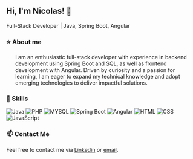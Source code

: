 ## Hi, I'm Nicolas! 👋
Full-Stack Developer | Java, Spring Boot, Angular

### ⭐ About me
<ul>
 I am an enthusiastic full-stack developer with experience in backend development using Spring Boot and SQL, as well as frontend development with Angular. Driven by curiosity and a passion for learning, I am eager to expand my technical knowledge and adopt emerging technologies to deliver impactful solutions.
</ul>

### 🚀 Skills
<div id="badges">
<img src="https://img.shields.io/badge/java-%23ED8B00.svg?style=for-the-badge&logo=openjdk&logoColor=white" alt="Java">
<img src="https://img.shields.io/badge/php-%23777BB4.svg?style=for-the-badge&logo=php&logoColor=white" alt ="PHP">
<img src="https://img.shields.io/badge/mysql-%2300f.svg?style=for-the-badge&logo=mysql&logoColor=white" alt ="MYSQL">
<img src="https://img.shields.io/badge/spring%20boot-%236DB33F.svg?style=for-the-badge&logo=springboot&logoColor=white" alt="Spring Boot"/>
<img src = "https://img.shields.io/badge/Angular-DD0031?style=for-the-badge&logo=angular&logoColor=white" alt= "Angular"
>
<img src="https://img.shields.io/badge/html5-%23E34F26.svg?style=for-the-badge&logo=html5&logoColor=white" alt="HTML">
<img src="https://img.shields.io/badge/css3-%231572B6.svg?style=for-the-badge&logo=css3&logoColor=white" alt="CSS">
<img src="https://img.shields.io/badge/javascript-%23323330.svg?style=for-the-badge&logo=javascript&logoColor=%23F7DF1E" alt="JavaScript">
</div>

### 📫 Contact Me
Feel free to contact me via <a href="https://www.linkedin.com/in/g-nicolas-alvarez/">Linkedin</a> or <a href="mailto:gnicolasalvarezf@gmail.com">email</a>.

<!--![Profile Views](https://komarev.com/ghpvc/?username=GnicoDev)-->

